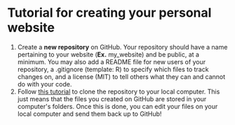 # Tutorial for creating your personal website

1. Create a **new repository** on GitHub. Your repository should have a name pertaining to your website (**Ex.** my_website) and be public, at a minimum. You may also add a README file for new users of your repository, a .gitignore (template: R) to specify which files to track changes on, and a license (MIT) to tell others what they can and cannot do with your code. 
2. Follow [this tutorial](https://docs.github.com/en/repositories/creating-and-managing-repositories/cloning-a-repository) to clone the repository to your local computer. This just means that the files you created on GitHub are stored in your computer's folders. Once this is done, you can edit your files on your local computer and send them back up to GitHub!
